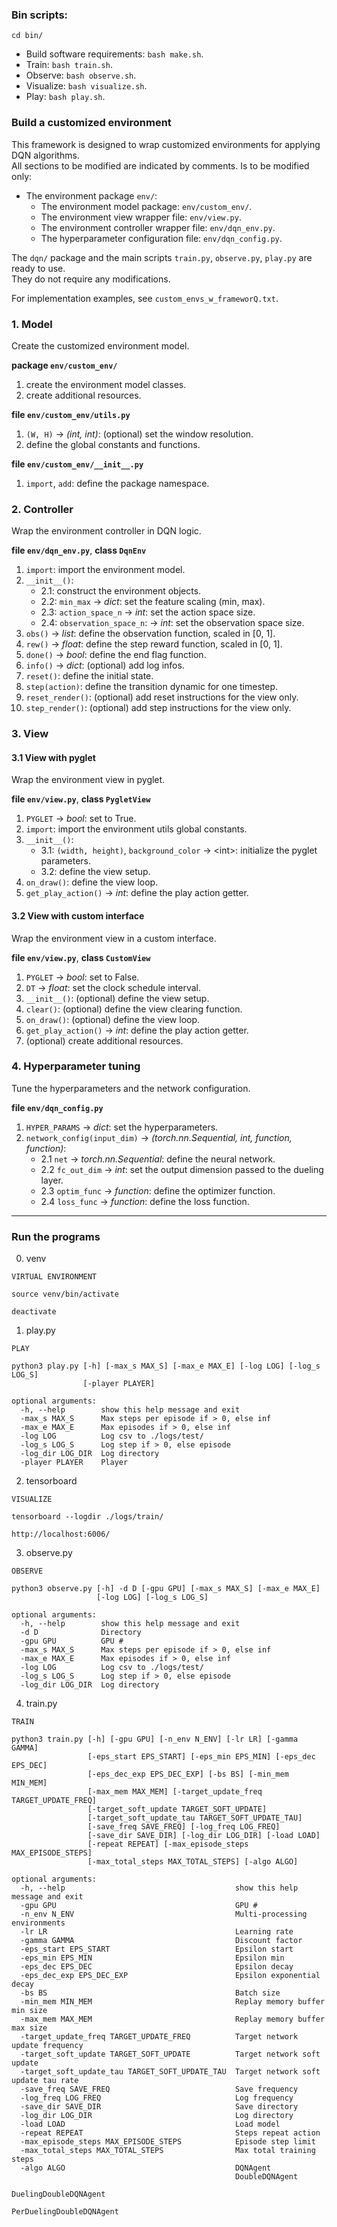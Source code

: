 ### Bin scripts:  

`cd bin/`  

- Build software requirements: `bash make.sh`.  
- Train: `bash train.sh`.  
- Observe: `bash observe.sh`.  
- Visualize: `bash visualize.sh`.  
- Play: `bash play.sh`.  

### Build a customized environment

This framework is designed to wrap customized environments for applying DQN algorithms.  
All sections to be modified are indicated by comments. Is to be modified only:  
- The environment package `env/`:  
	- The environment model package: `env/custom_env/`.  
	- The environment view wrapper file: `env/view.py`.  
	- The environment controller wrapper file: `env/dqn_env.py`.  
	- The hyperparameter configuration file: `env/dqn_config.py`.  

The `dqn/` package and the main scripts `train.py`, `observe.py`, `play.py` are ready to use.  
They do not require any modifications.  

For implementation examples, see `custom_envs_w_frameworQ.txt`.  

### 1. Model

Create the customized environment model.  

**package `env/custom_env/`**  
1. create the environment model classes.  
2. create additional resources.  

**file `env/custom_env/utils.py`**  
1. `(W, H)` -> _(int, int)_: (optional) set the window resolution.  
2. define the global constants and functions.  

**file `env/custom_env/__init__.py`**  
1. `import`, `add`: define the package namespace.  

### 2. Controller

Wrap the environment controller in DQN logic.  

**file `env/dqn_env.py`**, **class `DqnEnv`**   
1. `import`: import the environment model.  
2. `__init__()`:  
    - 2.1: construct the environment objects.  
    - 2.2: `min_max` -> _dict_: set the feature scaling (min, max).  
    - 2.3: `action_space_n` -> _int_: set the action space size.  
    - 2.4: `observation_space_n`: -> _int_: set the observation space size.  
3. `obs()` -> _list_: define the observation function, scaled in [0, 1].  
4. `rew()` -> _float_: define the step reward function, scaled in [0, 1].  
5. `done()` -> _bool_: define the end flag function.  
6. `info()` -> _dict_: (optional) add log infos.  
7. `reset()`: define the initial state.  
8. `step(action)`: define the transition dynamic for one timestep.  
9. `reset_render()`: (optional) add reset instructions for the view only.  
10. `step_render()`: (optional) add step instructions for the view only.  

### 3. View

#### 3.1 View with pyglet

Wrap the environment view in pyglet.  

**file `env/view.py`**, **class `PygletView`**   
1. `PYGLET` -> _bool_: set to True.  
2. `import`: import the environment utils global constants.  
3. `__init__()`:  
    - 3.1: `(width, height)`, `background_color` -> \<int>: initialize the pyglet parameters.  
    - 3.2: define the view setup.  
4. `on_draw()`: define the view loop.  
5. `get_play_action()` -> _int_: define the play action getter.  

#### 3.2 View with custom interface

Wrap the environment view in a custom interface.  

**file `env/view.py`**, **class `CustomView`**   
1. `PYGLET` -> _bool_: set to False.  
2. `DT` -> _float_: set the clock schedule interval.
3. `__init__()`: (optional) define the view setup. 
4. `clear()`: (optional) define the view clearing function.   
5. `on_draw()`: (optional) define the view loop.  
6. `get_play_action()` -> _int_: define the play action getter.  
7. (optional) create additional resources.  

### 4. Hyperparameter tuning

Tune the hyperparameters and the network configuration.  

**file `env/dqn_config.py`**   
1. `HYPER_PARAMS` -> _dict_: set the hyperparameters.  
2. `network_config(input_dim)` -> _(torch.nn.Sequential, int, function, function)_:  
    - 2.1 `net` -> _torch.nn.Sequential_: define the neural network.  
    - 2.2 `fc_out_dim` -> _int_: set the output dimension passed to the dueling layer.  
    - 2.3 `optim_func` -> _function_: define the optimizer function.  
    - 2.4 `loss_func` -> _function_: define the loss function.  

****

### Run the programs

0. venv
```
VIRTUAL ENVIRONMENT

source venv/bin/activate

deactivate
```

1. play.py
```
PLAY

python3 play.py [-h] [-max_s MAX_S] [-max_e MAX_E] [-log LOG] [-log_s LOG_S]
                [-player PLAYER]

optional arguments:
  -h, --help        show this help message and exit
  -max_s MAX_S      Max steps per episode if > 0, else inf
  -max_e MAX_E      Max episodes if > 0, else inf
  -log LOG          Log csv to ./logs/test/
  -log_s LOG_S      Log step if > 0, else episode
  -log_dir LOG_DIR  Log directory
  -player PLAYER    Player
```

2. tensorboard
```
VISUALIZE

tensorboard --logdir ./logs/train/

http://localhost:6006/
```

3. observe.py
```
OBSERVE

python3 observe.py [-h] -d D [-gpu GPU] [-max_s MAX_S] [-max_e MAX_E]
                   [-log LOG] [-log_s LOG_S]

optional arguments:
  -h, --help        show this help message and exit
  -d D              Directory
  -gpu GPU          GPU #
  -max_s MAX_S      Max steps per episode if > 0, else inf
  -max_e MAX_E      Max episodes if > 0, else inf
  -log LOG          Log csv to ./logs/test/
  -log_s LOG_S      Log step if > 0, else episode
  -log_dir LOG_DIR  Log directory
```

4. train.py
```
TRAIN

python3 train.py [-h] [-gpu GPU] [-n_env N_ENV] [-lr LR] [-gamma GAMMA]
                 [-eps_start EPS_START] [-eps_min EPS_MIN] [-eps_dec EPS_DEC]
                 [-eps_dec_exp EPS_DEC_EXP] [-bs BS] [-min_mem MIN_MEM]
                 [-max_mem MAX_MEM] [-target_update_freq TARGET_UPDATE_FREQ]
                 [-target_soft_update TARGET_SOFT_UPDATE]
                 [-target_soft_update_tau TARGET_SOFT_UPDATE_TAU]
                 [-save_freq SAVE_FREQ] [-log_freq LOG_FREQ]
                 [-save_dir SAVE_DIR] [-log_dir LOG_DIR] [-load LOAD]
                 [-repeat REPEAT] [-max_episode_steps MAX_EPISODE_STEPS]
                 [-max_total_steps MAX_TOTAL_STEPS] [-algo ALGO]

optional arguments:
  -h, --help                                      show this help message and exit
  -gpu GPU                                        GPU #
  -n_env N_ENV                                    Multi-processing environments
  -lr LR                                          Learning rate
  -gamma GAMMA                                    Discount factor
  -eps_start EPS_START                            Epsilon start
  -eps_min EPS_MIN                                Epsilon min
  -eps_dec EPS_DEC                                Epsilon decay
  -eps_dec_exp EPS_DEC_EXP                        Epsilon exponential decay
  -bs BS                                          Batch size
  -min_mem MIN_MEM                                Replay memory buffer min size
  -max_mem MAX_MEM                                Replay memory buffer max size
  -target_update_freq TARGET_UPDATE_FREQ          Target network update frequency
  -target_soft_update TARGET_SOFT_UPDATE          Target network soft update
  -target_soft_update_tau TARGET_SOFT_UPDATE_TAU  Target network soft update tau rate
  -save_freq SAVE_FREQ                            Save frequency
  -log_freq LOG_FREQ                              Log frequency
  -save_dir SAVE_DIR                              Save directory
  -log_dir LOG_DIR                                Log directory
  -load LOAD                                      Load model
  -repeat REPEAT                                  Steps repeat action
  -max_episode_steps MAX_EPISODE_STEPS            Episode step limit
  -max_total_steps MAX_TOTAL_STEPS                Max total training steps
  -algo ALGO                                      DQNAgent 
                                                  DoubleDQNAgent 
                                                  DuelingDoubleDQNAgent
                                                  PerDuelingDoubleDQNAgent
```

